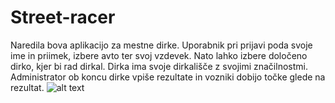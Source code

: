 # Street-racer
Naredila bova aplikacijo za mestne dirke. Uporabnik pri prijavi poda svoje ime in priimek, izbere avto ter svoj vzdevek.
Nato lahko izbere določeno dirko, kjer bi rad dirkal. Dirka ima svoje dirkališče z svojimi značilnostmi.
Administrator ob koncu dirke vpiše rezultate in vozniki dobijo točke glede na rezultat.
![alt text](https://github.com/MateoVrtunski/Street-racer/blob/main/slika.png?raw=true)
